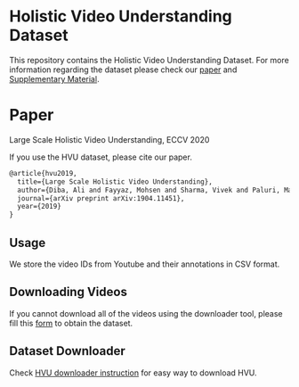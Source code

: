 # Holistic Video Understanding Dataset

This repository contains the Holistic Video Understanding Dataset. For more information regarding the dataset please check our [paper](https://pages.iai.uni-bonn.de/gall_juergen/download/HVU_eccv20.pdf) and [Supplementary Material](http://gall.cv-uni-bonn.de/download/HVU_suppl.pdf).

# Paper
Large Scale Holistic Video Understanding, ECCV 2020

If you use the HVU dataset, please cite our paper.

```latex
@article{hvu2019,
  title={Large Scale Holistic Video Understanding},
  author={Diba, Ali and Fayyaz, Mohsen and Sharma, Vivek and Paluri, Manohar and Gall, J{\"u}rgen and Stiefelhagen, Rainer and Van Gool, Luc},
  journal={arXiv preprint arXiv:1904.11451},
  year={2019}
}
```

## Usage
We store the video IDs from Youtube and their annotations in CSV format.

## Downloading Videos
If you cannot download all of the videos using the downloader tool, please fill this [form](https://forms.gle/8qpoDaarjd7WNn7E7) to obtain the dataset.

## Dataset Downloader
Check [HVU downloader instruction](https://github.com/holistic-video-understanding/HVU-Downloader) for easy way to download HVU.

